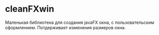 # cleanFXwin

Маленькая библиотека для создания javaFX окна, с пользовательским оформлением.
Потдерживает изменения размеров окна.
